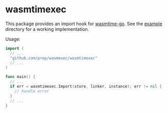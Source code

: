 # wasmtimexec
This package provides an import hook for [wasmtime-go](https://github.com/bytecodealliance/wasmtime-go). See the [example](example/) directory for a working implementation.

Usage:

```go
import (
  // ...
  "github.com/prep/wasmexec/wasmtimexec"
  // ...
)

func main() {
  // ...
  if err = wasmtimexec.Import(store, linker, instance); err != nil {
    // handle error
  }
  // ...
}
```